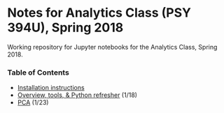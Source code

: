 # Notes for Analytics Class (PSY 394U), Spring 2018

Working repository for Jupyter notebooks for the Analytics Class, Spring 2018.


### Table of Contents

* [Installation instructions](https://github.com/sathayas/JupyterAnalyticsSpring2018/blob/master/Installation.ipynb)
* [Overview, tools, & Python refresher](https://github.com/sathayas/JupyterAnalyticsSpring2018/blob/master/Intro.ipynb) (1/18)
* [PCA](https://github.com/sathayas/JupyterAnalyticsSpring2018/blob/master/PCA.ipynb) (1/23)
